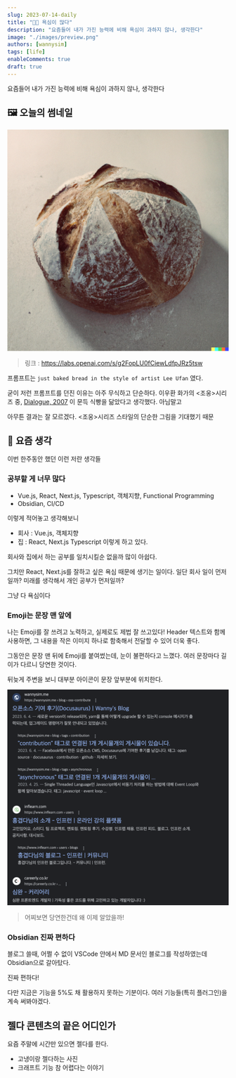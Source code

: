 ```yaml
---
slug: 2023-07-14-daily
title: "🧑‍🚒 욕심이 많다"
description: "요즘들어 내가 가진 능력에 비해 욕심이 과하지 않나, 생각한다"
image: "./images/preview.png"
authors: [wannysim]
tags: [life]
enableComments: true
draft: true
---
```


요즘들어 내가 가진 능력에 비해 욕심이 과하지 않나, 생각한다

<!-- truncate -->

## 🖼️ 오늘의 썸네일

![썸네일](./images/preview.png)

> 링크 : https://labs.openai.com/s/g2FopLU0fCiewLdfpJRz5tsw

프롬프트는 `just baked bread in the style of artist Lee Ufan` 였다.

굳이 저런 프롬프트를 던진 이유는 아주 무식하고 단순하다. 이우환 화가의 <조웅>시리즈 중, [Dialogue, 2007](https://www.artsy.net/artwork/lee-ufan-dialogue-400) 이 문득 식빵을 닮았다고 생각했다. 아님말고

아무튼 결과는 잘 모르겠다. <조웅>시리즈 스타일의 단순한 그림을 기대했기 때문

## 💭 요즘 생각

이번 한주동안 했던 이런 저란 생각들

### 공부할 게 너무 많다

- Vue.js, React, Next.js, Typescript, 객체지향, Functional Programming
- Obsidian, CI/CD

이렇게 적어놓고 생각해보니
- 회사 : Vue.js, 객체지향
- 집 : React, Next.js Typescript
이렇게 하고 있다.

회사와 집에서 하는 공부를 일치시킬순 없을까
많이 아쉽다.

그치만 React, Next.js를 잘하고 싶은 욕심 때문에 생기는 일이다.
일단 회사 일이 먼저일까? 미래를 생각해서 개인 공부가 먼저일까?

그냥 다 욕심이다

### Emoji는 문장 맨 앞에

나는 Emoji를 잘 쓰려고 노력하고, 실제로도 제법 잘 쓰고있다!
Header 텍스트와 함께 사용하면, 그 내용을 작은 이미지 하나로 함축해서 전달할 수 있어 더욱 좋다.

그동안은 문장 맨 뒤에 Emoji를 붙여썼는데, 눈이 불편하다고 느꼈다.
여러 문장마다 길이가 다르니 당연한 것이다.

뒤늦게 주변을 보니 대부분 아이콘이 문장 앞부분에 위치한다.

![아이콘](./images/icon.png)
> 어찌보면 당연한건데 왜 이제 알았을까!

### Obsidian 진짜 편하다

블로그 쓸때, 어쩔 수 없이 VSCode 안에서 MD 문서인 블로그를 작성하였는데
Obsidian으로 갈아탔다.

진짜 편하다!

다만 지금은 기능을 5%도 채 활용하지 못하는 기분이다.
여러 기능들(특히 플러그인)을 계속 써봐야겠다.

## 젤다 콘텐츠의 끝은 어디인가

요즘 주말에 시간만 있으면 젤다를 한다.
- 고냉이랑 젤다하는 사진
- 크래프트 기능 참 어렵다는 이야기
